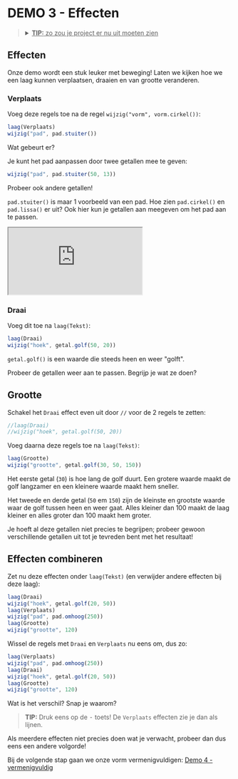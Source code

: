 # DEMO 3 - Effecten

<blockquote>
<details>
  <summary><u><b>TIP:</b> zo zou je project er nu uit moeten zien</u></summary>

<p>(andere kleuren, teksten of vormen zijn natuurlijk geen probleem)</p>

<pre>
laag(Achtergrond)
wijzig("kleur", "donkergroen")

laag(Vorm)
wijzig("vorm", vorm.cirkel())

laag(Tekst)
wijzig("tekst", "Coding is cool!")
</pre>

</details>
</blockquote>

## Effecten

Onze demo wordt een stuk leuker met beweging! Laten we kijken hoe we een laag kunnen verplaatsen, draaien en van grootte veranderen.


### Verplaats

Voeg deze regels toe na de regel `wijzig("vorm", vorm.cirkel())`:

```js
laag(Verplaats)
wijzig("pad", pad.stuiter())
```

Wat gebeurt er?

Je kunt het pad aanpassen door twee getallen mee te geven:

```js
wijzig("pad", pad.stuiter(50, 13))
```

Probeer ook andere getallen!

`pad.stuiter()` is maar 1 voorbeeld van een pad. Hoe zien `pad.cirkel()` en `pad.lissa()` er uit? Ook hier kun je getallen aan meegeven om het pad aan te passen.

<iframe src="https://coderdojo-leiden.github.io/demos-digitale-kunst/"></iframe>

### Draai

Voeg dit toe na `laag(Tekst)`:

```js
laag(Draai)
wijzig("hoek", getal.golf(50, 20))
```

`getal.golf()` is een waarde die steeds heen en weer "golft".

Probeer de getallen weer aan te passen. Begrijp je wat ze doen?


## Grootte

Schakel het `Draai` effect even uit door `//` voor de 2 regels te zetten:

```js
//laag(Draai)
//wijzig("hoek", getal.golf(50, 20))
```

Voeg daarna deze regels toe na `laag(Tekst)`:

```js
laag(Grootte)
wijzig("grootte", getal.golf(30, 50, 150))
```

Het eerste getal (`30`) is hoe lang de golf duurt. Een grotere waarde maakt de golf langzamer en een kleinere waarde maakt hem sneller.

Het tweede en derde getal (`50` em `150`) zijn de kleinste en grootste waarde waar de golf tussen heen en weer gaat. Alles kleiner dan 100 maakt de laag kleiner en alles groter dan 100 maakt hem groter.

Je hoeft al deze getallen niet precies te begrijpen; probeer gewoon verschillende getallen uit tot je tevreden bent met het resultaat!


## Effecten combineren

Zet nu deze effecten onder `laag(Tekst)` (en verwijder andere effecten bij deze laag):

```js
laag(Draai)
wijzig("hoek", getal.golf(20, 50))
laag(Verplaats)
wijzig("pad", pad.omhoog(250))
laag(Grootte)
wijzig("grootte", 120)
```

Wissel de regels met `Draai` en `Verplaats` nu eens om, dus zo:

```js
laag(Verplaats)
wijzig("pad", pad.omhoog(250))
laag(Draai)
wijzig("hoek", getal.golf(20, 50))
laag(Grootte)
wijzig("grootte", 120)
```

Wat is het verschil? Snap je waarom?

> **TIP:** Druk eens op de <kbd>-</kbd> toets! De `Verplaats` effecten zie je dan als lijnen.

Als meerdere effecten niet precies doen wat je verwacht, probeer dan dus eens een andere volgorde!

Bij de volgende stap gaan we onze vorm vermenigvuldigen: [Demo 4 - vermenigvuldig](./4%20-%20vermenigvuldig.html)
